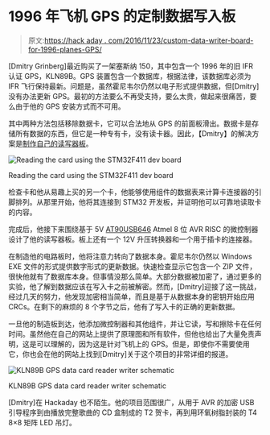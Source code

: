 # 1996 年飞机 GPS 的定制数据写入板

> 原文:[https://hack aday . com/2016/11/23/custom-data-writer-board-for-1996-planes-GPS/](https://hackaday.com/2016/11/23/custom-data-writer-board-for-1996-planes-gps/)

[Dmitry Grinberg]最近购买了一架塞斯纳 150，其中包含一个 1996 年的旧 IFR 认证 GPS，KLN89B。GPS 装置包含一个数据库，根据法律，该数据库必须为 IFR 飞行保持最新。问题是，虽然霍尼韦尔仍然以电子形式提供数据，但[Dmitry]没有办法更新 GPS。最初的方法要么不再受支持，要么太贵，做起来很痛苦，要么由于他的 GPS 安装方式而不可用。

其中两种方法包括移除数据卡，它可以合法地从 GPS 的前面板滑出。数据卡是存储所有数据的东西，但它是一种专有卡，没有读卡器。因此，【Dmitry】的解决方案是[制作自己的读写器板](http://dmitry.gr/index.php?r=05.Projects&proj=21.%20KLN89)。

![Reading the card using the STM32F411 dev board](../Images/51671c651f015849d3e84b6161b60778.png)

Reading the card using the STM32F411 dev board

检查卡和他从易趣上买的另一个卡，他能够使用组件的数据表来计算卡连接器的引脚排列。从那里开始，他将其连接到 STM32 开发板，并证明他可以可靠地读取卡的内容。

完成后，他接下来围绕基于 5V [AT90USB646](http://www.atmel.com/devices/at90usb646.aspx) Atmel 8 位 AVR RISC 的微控制器设计了他的读写器板。板上还有一个 12V 升压转换器和一个用于插卡的连接器。

在制造他的电路板时，他将注意力转向了数据本身。霍尼韦尔仍然以 Windows EXE 文件的形式提供数字形式的更新数据。快速检查显示它包含一个 ZIP 文件，很快他就有了数据库本身。但事情没那么简单。大部分数据被加密了，通过更多的实验，他了解到数据应该在写入卡之前被解密。然而，[Dmitry]迎接了这一挑战，经过几天的努力，他发现加密相当简单，而且是基于从数据本身的密钥开始应用 CRCs。在剩下的麻烦的 8 个字节之后，他有了写入卡的正确的更新数据。

一旦他的制造板到达，他添加微控制器和其他组件，并让它读，写和擦除卡在任何时间。虽然他在自己的网站上提供了原理图和所有软件，但他也给出了大量免责声明，这是可以理解的，因为这是针对飞机上的 GPS。但是，即使你不需要使用它，你也会在他的网站上找到[Dmitry]关于这个项目的非常详细的报道。

![KLN89B GPS data card reader writer schematic](../Images/f57282596e9e2d472d3d16dff0ef9c85.png)

KLN89B GPS data card reader writer schematic

[Dmitry]在 Hackaday 也不陌生。他的项目范围很广，从用于 AVR 的加密 USB 引导程序到由播放完整歌曲的 CD 盒制成的 T2 贺卡，再到用环氧树脂封装的 T4 8×8 矩阵 LED 吊灯。